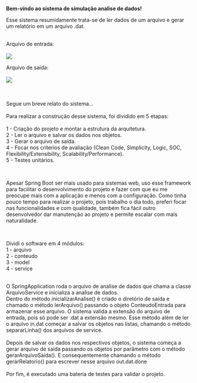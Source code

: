 <b>Bem-vindo ao sistema de simulação analise de dados!</b>
<br>

Esse sistema resumidamente trata-se de ler dados de um arquivo e gerar um relatório em um arquivo .dat.
<br><br>

<p>
  Arquivo de entrada:<br><br>
	<img src="https://imgur.com/oxCC676.jpg">
</p>

<p>
  Arquivo de saída:<br><br>
	<img src="https://i.imgur.com/WrWXTYw.jpg">
</p>


<br><br>
Segue um breve relato do sistema...
<br><br>
Para realizar a construção desse sistema, foi dividido em 5 etapas:
<br><br>
1 - Criação do projeto e montar a estrutura da arquitetura.<br>
2 - Ler o arquivo e salvar os dados nos objetos.<br>
3 - Gerar o arquivo de saída.<br>
4 - Focar nos criterios de avaliação (Clean Code, Simplicity, Logic, SOC, Flexibility/Extensibility, Scalability/Performance).<br>
5 - Testes unitários.<br>

<br>

Apesar Spring Boot ser mais usado para sistemas web, uso esse framework para facilitar o desenvolvimento do projeto
e fazer com que eu me preocupe mais com a aplicação e menos com a configuração.
Como tinha pouco tempo para realizar o projeto, pois trabalho o dia todo, preferi focar nas funcionalidades e com qualidade,
também fica fácil outro desenvolvedor dar manutenção ao projeto e permite escalar com mais naturalidade.

<br>

Dividi o software em 4 módulos:<br>
1 - arquivo<br>
2 - conteudo<br>
3 - model<br>
4 - service<br>
<br>

O SpringApplication roda o arquivo de analise de dados que chama a classe ArquivoService e inicializa a analise de dados.
<br>Dentro do método inicializarAnalise() é criado o diretório de saída e chamado o método lerArquivo() passando o objeto ConteudoEntrada para armazenar esse arquivo.
O sistema valida a extensão do arquivo de entrada, pois só pode ser .dat a extensão mesmo.
Esse método além de ler o arquivo in.dat começar a salvar os objetos nas listas, chamando o método separarLinha() dos arquivos de service.
<br><br>
Depois de salvar os dados nos respectivos objetos, o sistema começa a gerar arquivo de saída passando os objetos por parâmetro com o método gerarArquivoSaida().
E consequentemente chamando o método gerarRelatorio() para escrever nesse arquivo out.dat.done
<br><br>
Por fim, é executado uma bateria de testes para validar o projeto.

